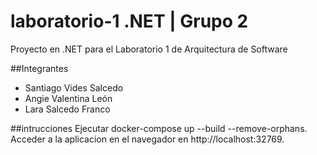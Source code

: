 # laboratorio-1 .NET | Grupo 2
Proyecto en .NET para el Laboratorio 1 de Arquitectura de Software

##Integrantes
* Santiago Vides Salcedo
* Angie Valentina León
* Lara Salcedo Franco

##intrucciones
Ejecutar docker-compose up --build --remove-orphans.
Acceder a la aplicacion en el navegador en http://localhost:32769.
